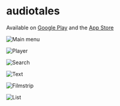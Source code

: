 # audiotales

Available on [Google Play](https://play.google.com/store/apps/details?id=best.audio.tales.and.filmstrips.for.kids) and the [App Store](https://apps.apple.com/ua/app/%D0%B0%D1%83%D0%B4%D0%B8%D0%BE%D1%81%D0%BA%D0%B0%D0%B7%D0%BA%D0%B8-%D0%B8-%D0%B4%D0%B5%D1%82%D1%81%D0%BA%D0%B0%D1%8F-%D0%BC%D1%83%D0%B7%D1%8B%D0%BA%D0%B0/id1512361026?l=ru)

![](screenshots/mainmenu.jpg?raw=true "Main menu")

![](screenshots/player.jpg?raw=true "Player")

![](screenshots/search.jpg?raw=true "Search")

![](screenshots/text.jpg?raw=true "Text")

![](screenshots/filmstrip.jpg?raw=true "Filmstrip")

![](screenshots/taleList.jpg?raw=true "List")


